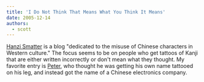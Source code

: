 ```yaml
---
title: 'I Do Not Think That Means What You Think It Means'
date: 2005-12-14
authors:
  - scott
---
```


[Hanzi Smatter](http://www.hanzismatter.com/) is a blog "dedicated to the misuse of Chinese characters in Western culture." The focus seems to be on people who get tattoos of Kanji that are either written incorrectly or don't mean what they thought. My favorite entry is [Peter](http://www.hanzismatter.com/2005/11/peter.html), who thought he was getting his own name tattooed on his leg, and instead got the name of a Chinese electronics company.
